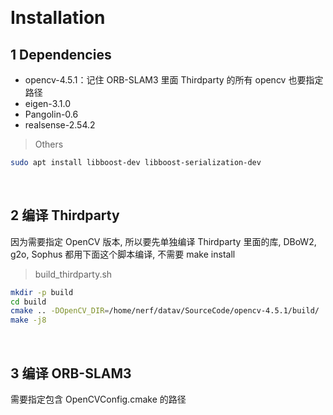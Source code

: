 &emsp;
# Installation

## 1 Dependencies
- opencv-4.5.1：记住 ORB-SLAM3 里面 Thirdparty 的所有 opencv 也要指定路径
- eigen-3.1.0
- Pangolin-0.6
- realsense-2.54.2

>Others
```sh
sudo apt install libboost-dev libboost-serialization-dev
```

&emsp;
## 2 编译 Thirdparty
因为需要指定 OpenCV 版本, 所以要先单独编译 Thirdparty 里面的库, DBoW2, g2o, Sophus 都用下面这个脚本编译, 不需要 make install
>build_thirdparty.sh
```sh
mkdir -p build
cd build
cmake .. -DOpenCV_DIR=/home/nerf/datav/SourceCode/opencv-4.5.1/build/
make -j8
```

&emsp;
## 3 编译 ORB-SLAM3
需要指定包含 OpenCVConfig.cmake 的路径